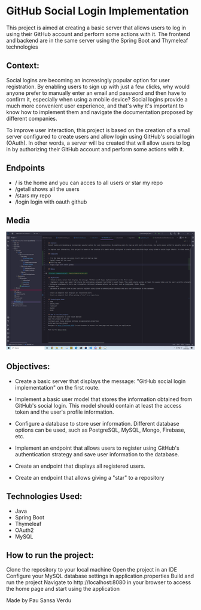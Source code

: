 # GitHub Social Login Implementation
This project is aimed at creating a basic server that allows users to log in using their GitHub account and perform some actions with it.
The frontend and backend are in the same server using the Spring Boot and Thymeleaf technologies

## Context:
Social logins are becoming an increasingly popular option for user registration. By enabling users to sign up with just a few clicks, why would anyone prefer to manually enter an email and password and then have to confirm it, especially when using a mobile device? Social logins provide a much more convenient user experience, and that's why it's important to know how to implement them and navigate the documentation proposed by different companies.

To improve user interaction, this project is based on the creation of a small server configured to create users and allow login using GitHub's social login (OAuth). In other words, a server will be created that will allow users to log in by authorizing their GitHub account and perform some actions with it.

## Endpoints

- / is the home and you can acces to all users or star my repo
- /getall shows all the users
- /stars my repo
- /login login with oauth github

## Media

![Project Demonstration](./media/demostration.gif)

## Objectives:
 - Create a basic server that displays the message: "GitHub social login implementation" on the first route.
 - Implement a basic user model that stores the information obtained from GitHub's social login. This model should contain at least the access token and the user's profile information.
- Configure a database to store user information. Different database options can be used, such as PostgreSQL, MySQL, Mongo,
Firebase, etc. 
- Implement an endpoint that allows users to register using GitHub's authentication strategy and save user information to the database.

- Create an endpoint that displays all registered users.
- Create an endpoint that allows giving a "star" to a repository 

## Technologies Used:
- Java
- Spring Boot
- Thymeleaf
- OAuth2
- MySQL

## How to run the project:
Clone the repository to your local machine
Open the project in an IDE
Configure your MySQL database settings in application.properties
Build and run the project
Navigate to http://localhost:8080 in your browser to access the home page and start using the application

Made by Pau Sansa Verdu